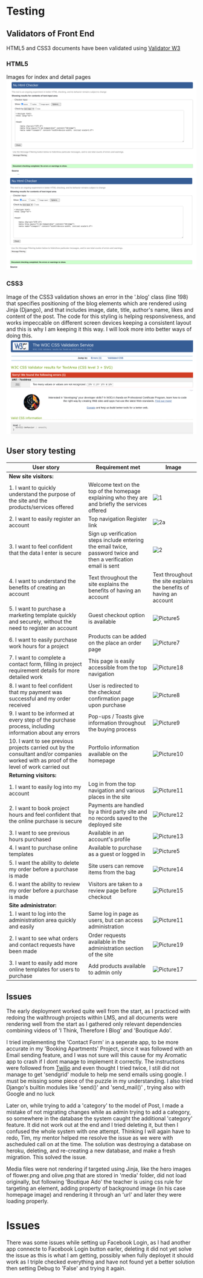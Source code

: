 # Testing

## Validators of Front End


HTML5 and CSS3 documents have been validated using [Validator W3](https://validator.w3.org/)

### HTML5

Images for index and detail pages
![Index Validator](media/images/index-validated.png?raw=true)
![Detail page Validator](media/images/detail-validated.png?raw=true)

### CSS3

Image of the CSS3 validation shows an error in the '.blog' class (line 198) that specifies positioning of the blog elements which are rendered using Jinja (Django), and that includes image, date, title, author's name, likes and content of the post. The code for this styling is helping responsiveness, and works impeccable on different screen devices keeping a consistent layout and this is why I am keeping it this way. I will look more into better ways of doing this.
![CSS3 Validator](media/images/css-validation-error.png?raw=true)



## User story testing

| User story   | Requirement met  | Image |
|------------------------------------------------------------------------------------------------------------------------------------------|-------------------------------------------------------------------------------------------------------------------|-------|
| **New site visitors:**                                                                                                                  |                                                                                                                   |       |
| 1. I want to quickly understand the purpose of the site and the products/services offered                             | Welcome text on the top of the homepage explaining who they are and briefly the services offered                  |   ![1]()
| 2. I want to easily register an account                                                                | Top navigation Register link                                                                                      |   ![2a]() 
| 3. I want to feel confident that the data I enter is secure                                              | Sign up verification steps include entering the email twice, password twice and then a verification email is sent |    ![2]() 
| 4. I want to understand the benefits of creating an account                                                                              | Text throughout the site explains the benefits of having an account                                                               | Text throughout the site explains the benefits of having an account                                               |   ![Picture4]()    |
| 5. I want to purchase a marketing template quickly and securely, without the need to register an account                                 | Guest checkout option is available                                                                                |    ![Picture5]()   |
| 6. I want to easily purchase work hours for a project                                                                                    | Products can be added on the place an order page                                                                  |    ![Picture7]()   |
| 7. I want to complete a contact form, filling in project requirement details for more detailed work                                      | This page is easily accessible from the top navigation                                                            |   ![Picture18]()    |
| 8. I want to feel confident that my payment was successful and my order received                                                         | User is redirected to the checkout confirmation page upon purchase                                 |   ![Picture8]()    |
| 9. I want to be informed at every step of the purchase process, including information about any errors                                   | Pop-ups / Toasts give information throughout the buying process                                                   |  ![Picture9]()
| 10. I want to see previous projects carried out by the consultant and/or companies worked with as proof of the level of work carried out | Portfolio information available on the homepage   | ![Picture10]()                                                        
| **Returning visitors:**                                                                                                                  |                                                                                                                   |       |
| 1. I want to easily log into my account                                                        | Log in from the top navigation and various places in the site                                                     |   ![Picture11]()    |
| 2. I want to book project hours and feel confident that the online purchase is secure                                                    |        Payments are handled by a third party site and no records saved to the deployed site                           |     ![Picture12]()  |
| 3. I want to see previous hours purchased                                                              | Available in an account's profile                                                                                 |   ![Picture13]()  
| 4. I want to purchase online templates                                                                                                   | Available to purchase as a guest or logged in                                                                     |     ![Picture5]() 
| 5. I want the ability to delete my order before a purchase is made                                                               | Site users can remove items from the bag                                                                          |      ![Picture14]()
| 6. I want the ability to review my order before a purchase is made                                                                       | Visitors are taken to a review page before checkout                                                               |      ![Picture15]()
| **Site administrator:**                                                                                                                  |                                                                                                                   |   
| 1. I want to log into the administration area quickly and easily                                                                         | Same log in page as users, but can access administration                                                          |   ![Picture11](https://user-images.githubusercontent.com/76033080/137578292-8cab359a-8de0-4d68-a094-8ae94b5aba01.jpg) |
| 2. I want to see what orders and contact requests have been made           | Order requests available in the administration section of the site                                               |![Picture19]() |
| 3. I want to easily add more online templates for users to purchase                                                                      | Add products available to admin only                                                                              |  ![Picture17](https://user-images.githubusercontent.com/76033080/137578273-625e18b5-5892-4ee5-8c00-4e97e9a4ee89.jpg) |

## Issues


The early deployment worked quite well from the start, as I practiced with redoing the walthrough projects within LMS, and all documents were rendering well from the start as I gathered only relevant dependencies combining videos of 'I Think, Therefore I Blog' and 'Boutique Ado'. 

I tried implementing the 'Contact Form' in a seperate app, to be more accurate in my 'Booking Apartments' Project, since it was followed with an Email sending feature, and I was not sure will this cause for my Aromatic app to crash if I dont manage to implement it correctly. The instructions were followed from [Twilio](https://docs.sendgrid.com/for-developers/sending-email/api-getting-started) and even thought I tried twice, I still did not manage to get 'sendgrid' module to help me send emails using google. I must be missing some piece of the puzzle in my understanding. I also tried Django's builtin modules like 'send()' and 'send_mail()' , trying also with Google and no luck

Later on, while trying to add a 'category' to the model of Post, I made a mistake of not migrating changes while as admin trying to add a category, so somewhere in the database the system caught the additional 'category' feature. It did not work out at the end and I tried deleting it, but then I confused the whole system with one attempt. Thinking I will again have to redo, Tim, my mentor helped me resolve the issue as we were with ascheduled call on at the time. The solution was destroying a database on heroku, deleting, and re-creating a new database, and make a fresh migration. This solved the issue.

Media files were not rendering if targeted using Jinja, like the hero images of flower.png and olive.png that are stored in 'media' folder, did not load originally, but following 'Boutique Ado' the teacher is using css rule for targeting an element, adding property of background image (in his case homepage image) and rendering it through an 'url' and later they were loading properly.


# Issues

There was some issues while setting up Facebook Login, as I had another app connecte to Facebook Login button earler, deleting it did not yet solve the issue as this is what I am getting, possibly when fully deployet it should work as I triple checked everything and have not found yet a better solution then setting Debug to 'False' and trying it again.

